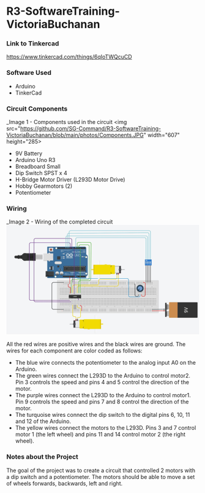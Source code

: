 # R3-SoftwareTraining-VictoriaBuchanan

### Link to Tinkercad
https://www.tinkercad.com/things/6qIoTWQcuCD

### Software Used

* Arduino 
* TinkerCad 

### Circuit Components

_Image 1 - Components used in the circuit
<img src="https://github.com/SG-Command/R3-SoftwareTraining-VictoriaBuchanan/blob/main/photos/Components.JPG" width="607" height="285>

* 9V Battery
* Arduino Uno R3
* Breadboard Small
* Dip Switch SPST x 4
* H-Bridge Motor Driver (L293D Motor Drive)
* Hobby Gearmotors (2)
* Potentiometer

### Wiring

_Image 2 - Wiring of the completed circuit
<img src="https://github.com/SG-Command/R3-SoftwareTraining-VictoriaBuchanan/blob/main/photos/Wiring.JPG" width="607" height="285">

All the red wires are positive wires and the black wires are ground. The wires for each component are color coded as follows:
* The blue wire connects the potentiometer to the analog input A0 on the Arduino.
* The green wires connect the L293D to the Arduino to control motor2.  Pin 3 controls the speed and pins 4 and 5 control the direction of the motor.
* The purple wires connect the L293D to the Arduino to control motor1.  Pin 9 controls the speed and pins 7 and 8 control the direction of the motor.
* The turquoise wires connect the dip switch to the digital pins 6, 10, 11 and 12 of the Arduino.
* The yellow wires connect the motors to the L293D. Pins 3 and 7 control motor 1 (the left wheel) and pins 11 and 14 control motor 2 (the right wheel).

### Notes about the Project
The goal of the project was to create a circuit that controlled 2 motors with a dip switch and a potentiometer. The motors should be able to move a set of wheels forwards, backwards, left and right.
